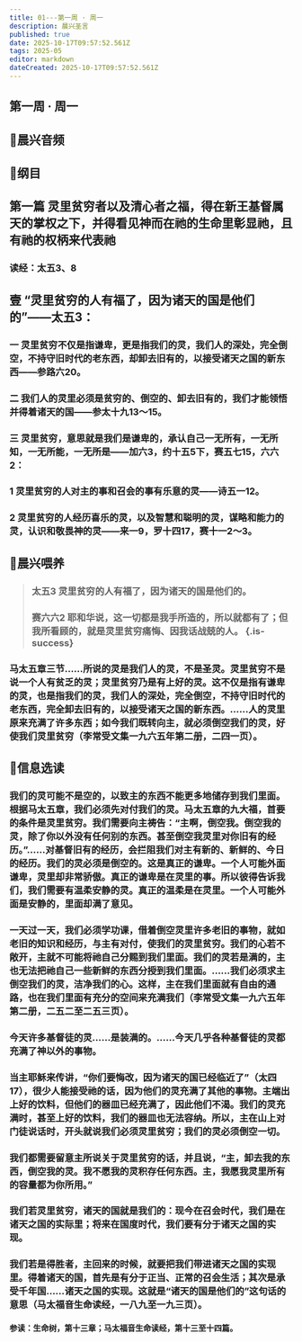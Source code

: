 ```yaml
---
title: 01---第一周 · 周一
description: 晨兴圣言
published: true
date: 2025-10-17T09:57:52.561Z
tags: 2025-05
editor: markdown
dateCreated: 2025-10-17T09:57:52.561Z
---
```


## 第一周 · 周一
## 🎵晨兴音频

## 📖纲目

## 第一篇    灵里贫穷者以及清心者之福，得在新王基督属天的掌权之下，并得看见神而在祂的生命里彰显祂，且有祂的权柄来代表祂

### 读经：太五3、8

## 壹    “灵里贫穷的人有福了，因为诸天的国是他们的”——太五3：

### 一    灵里贫穷不仅是指谦卑，更是指我们的灵，我们人的深处，完全倒空，不持守旧时代的老东西，却卸去旧有的，以接受诸天之国的新东西——参路六20。

### 二    我们人的灵里必须是贫穷的、倒空的、卸去旧有的，我们才能领悟并得着诸天的国——参太十九13～15。

### 三    灵里贫穷，意思就是我们是谦卑的，承认自己一无所有，一无所知，一无所能，一无所是——加六3，约十五5下，赛五七15，六六2：

### 1    灵里贫穷的人对主的事和召会的事有乐意的灵——诗五一12。

### 2    灵里贫穷的人经历喜乐的灵，以及智慧和聪明的灵，谋略和能力的灵，认识和敬畏神的灵——来一9，罗十四17，赛十一2～3。

## 📖晨兴喂养

>### **太五3    灵里贫穷的人有福了，因为诸天的国是他们的。**
>
>### **赛六六2    耶和华说，这一切都是我手所造的，所以就都有了；但我所看顾的，就是灵里贫穷痛悔、因我话战兢的人。** {.is-success}

### 马太五章三节……所说的灵是我们人的灵，不是圣灵。灵里贫穷不是说一个人有贫乏的灵；灵里贫穷乃是有上好的灵。这不仅是指有谦卑的灵，也是指我们的灵，我们人的深处，完全倒空，不持守旧时代的老东西，完全卸去旧有的，以接受诸天之国的新东西。……人的灵里原来充满了许多东西；如今我们既转向主，就必须倒空我们的灵，好使我们灵里贫穷（李常受文集一九六五年第二册，二四一页）。

## 📖信息选读

### 我们的灵可能不是空的，以致主的东西不能更多地储存到我们里面。根据马太五章，我们必须先对付我们的灵。马太五章的九大福，首要的条件是灵里贫穷。我们需要向主祷告：“主啊，倒空我。倒空我的灵，除了你以外没有任何别的东西。甚至倒空我灵里对你旧有的经历。”……对基督旧有的经历，会拦阻我们对主有新的、新鲜的、今日的经历。我们的灵必须是倒空的。这是真正的谦卑。一个人可能外面谦卑，灵里却非常骄傲。真正的谦卑是在灵里的事。所以彼得告诉我们，我们需要有温柔安静的灵。真正的温柔是在灵里。一个人可能外面是安静的，里面却满了意见。

### 一天过一天，我们必须学功课，借着倒空灵里许多老旧的事物，就如老旧的知识和经历，与主有对付，使我们的灵里贫穷。我们的心若不敞开，主就不可能将祂自己分赐到我们里面。我们的灵若是满的，主也无法把祂自己一些新鲜的东西分授到我们里面。……我们必须求主倒空我们的灵，洁净我们的心。这样，主在我们里面就有自由的通路，也在我们里面有充分的空间来充满我们（李常受文集一九六五年第二册，二五二至二五三页）。

### 今天许多基督徒的灵……是装满的。……今天几乎各种基督徒的灵都充满了神以外的事物。

### 当主耶稣来传讲，“你们要悔改，因为诸天的国已经临近了”（太四17），很少人能接受祂的话，因为他们的灵充满了其他的事物。主端出上好的饮料，但他们的器皿已经充满了，因此他们不渴。我们的灵充满时，甚至上好的饮料，我们的器皿也无法容纳。所以，主在山上对门徒说话时，开头就说我们必须灵里贫穷；我们的灵必须倒空一切。

### 我们都需要留意主所说关于灵里贫穷的话，并且说，“主，卸去我的东西，倒空我的灵。我不愿我的灵积存任何东西。主，我愿我灵里所有的容量都为你所用。”

### 我们若灵里贫穷，诸天的国就是我们的：现今在召会时代，我们是在诸天之国的实际里；将来在国度时代，我们要有分于诸天之国的实现。

### 我们若是得胜者，主回来的时候，就要把我们带进诸天之国的实现里。得着诸天的国，首先是有分于正当、正常的召会生活；其次是承受千年国……诸天之国的实现。这就是“诸天的国是他们的”这句话的意思（马太福音生命读经，一八九至一九三页）。

#### 参读：生命树，第十三章；马太福音生命读经，第十三至十四篇。
<!-- Google tag (gtag.js) -->
<script async src="https://www.googletagmanager.com/gtag/js?id=G-1P8709Z16T"></script>
<script>
  window.dataLayer = window.dataLayer || [];
  function gtag(){dataLayer.push(arguments);}
  gtag('js', new Date());

  gtag('config', 'G-1P8709Z16T');
</script>
